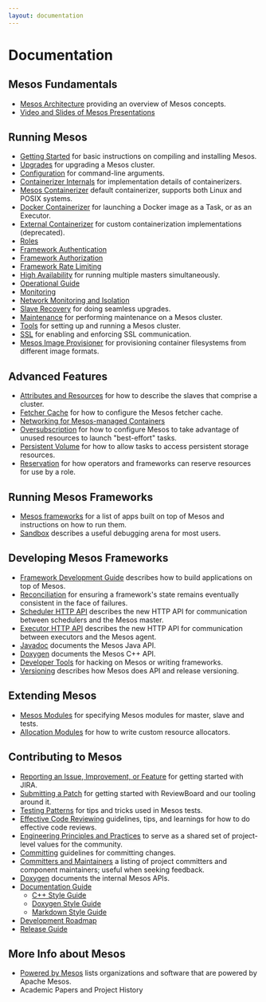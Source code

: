 ```yaml
---
layout: documentation
---
```


# Documentation

## Mesos Fundamentals

* [Mesos Architecture](/documentation/latest/architecture/) providing an overview of Mesos concepts.
* [Video and Slides of Mesos Presentations](/documentation/latest/presentations/)

## Running Mesos

* [Getting Started](/documentation/latest/getting-started/) for basic instructions on compiling and installing Mesos.
* [Upgrades](/documentation/latest/upgrades/) for upgrading a Mesos cluster.
* [Configuration](/documentation/latest/configuration/) for command-line arguments.
* [Containerizer Internals](/documentation/latest/containerizer-internals) for implementation details of containerizers.
* [Mesos Containerizer](/documentation/latest/containerizer/) default containerizer, supports both Linux and POSIX systems.
* [Docker Containerizer](/documentation/latest/docker-containerizer/) for launching a Docker image as a Task, or as an Executor.
* [External Containerizer](/documentation/latest/external-containerizer/) for custom containerization implementations (deprecated).
* [Roles](/documentation/latest/roles/)
* [Framework Authentication](/documentation/latest/authentication/)
* [Framework Authorization](/documentation/latest/authorization/)
* [Framework Rate Limiting](/documentation/latest/framework-rate-limiting/)
* [High Availability](/documentation/latest/high-availability/) for running multiple masters simultaneously.
* [Operational Guide](/documentation/latest/operational-guide/)
* [Monitoring](/documentation/latest/monitoring/)
* [Network Monitoring and Isolation](/documentation/latest/network-monitoring/)
* [Slave Recovery](/documentation/latest/slave-recovery/) for doing seamless upgrades.
* [Maintenance](/documentation/latest/maintenance/) for performing maintenance on a Mesos cluster.
* [Tools](/documentation/latest/tools/) for setting up and running a Mesos cluster.
* [SSL](/documentation/latest/ssl/) for enabling and enforcing SSL communication.
* [Mesos Image Provisioner](/documentation/latest/mesos-provisioner/) for provisioning container filesystems from different image formats.

## Advanced Features

* [Attributes and Resources](/documentation/attributes-resources/) for how to describe the slaves that comprise a cluster.
* [Fetcher Cache](/documentation/latest/fetcher/) for how to configure the Mesos fetcher cache.
* [Networking for Mesos-managed Containers](/documentation/latest/networking-for-mesos-managed-containers/)
* [Oversubscription](/documentation/latest/oversubscription/) for how to configure Mesos to take advantage of unused resources to launch "best-effort" tasks.
* [Persistent Volume](/documentation/latest/persistent-volume/) for how to allow tasks to access persistent storage resources.
* [Reservation](/documentation/latest/reservation/) for how operators and frameworks can reserve resources for use by a role.

## Running Mesos Frameworks

* [Mesos frameworks](/documentation/latest/frameworks/) for a list of apps built on top of Mesos and instructions on how to run them.
* [Sandbox](/documentation/latest/sandbox/) describes a useful debugging arena for most users.

## Developing Mesos Frameworks

* [Framework Development Guide](/documentation/latest/app-framework-development-guide/) describes how to build applications on top of Mesos.
* [Reconciliation](/documentation/latest/reconciliation/) for ensuring a framework's state remains eventually consistent in the face of failures.
* [Scheduler HTTP API](/documentation/latest/scheduler-http-api/) describes the new HTTP API for communication between schedulers and the Mesos master.
* [Executor HTTP API](/documentation/latest/executor-http-api/) describes the new HTTP API for communication between executors and the Mesos agent.
* [Javadoc](/api/latest/java/) documents the Mesos Java API.
* [Doxygen](/api/latest/c++/namespacemesos.html) documents the Mesos C++ API.
* [Developer Tools](/documentation/latest/tools/) for hacking on Mesos or writing frameworks.
* [Versioning](/documentation/latest/versioning/) describes how Mesos does API and release versioning.

## Extending Mesos

* [Mesos Modules](/documentation/latest/modules/) for specifying Mesos modules for master, slave and tests.
* [Allocation Modules](/documentation/latest/allocation-module/) for how to write custom resource allocators.

## Contributing to Mesos

* [Reporting an Issue, Improvement, or Feature](/documentation/latest/reporting-a-bug/) for getting started with JIRA.
* [Submitting a Patch](/documentation/latest/submitting-a-patch/) for getting started with ReviewBoard and our tooling around it.
* [Testing Patterns](/documentation/latest/testing-patterns/) for tips and tricks used in Mesos tests.
* [Effective Code Reviewing](/documentation/latest/effective-code-reviewing/) guidelines, tips, and learnings for how to do effective code reviews.
* [Engineering Principles and Practices](/documentation/latest/engineering-principles-and-practices/) to serve as a shared set of project-level values for the community.
* [Committing](/documentation/latest/committing/) guidelines for committing changes.
* [Committers and Maintainers](/documentation/latest/committers/) a listing of project committers and component maintainers; useful when seeking feedback.
* [Doxygen](/api/latest/c++/) documents the internal Mesos APIs.
* [Documentation Guide](/documentation/latest/documentation-guide/)
  * [C++ Style Guide](/documentation/latest/c++-style-guide/)
  * [Doxygen Style Guide](/documentation/latest/doxygen-style-guide/)
  * [Markdown Style Guide](/documentation/latest/markdown-style-guide/)
* [Development Roadmap](/documentation/latest/roadmap/)
* [Release Guide](/documentation/latest/release-guide/)

## More Info about Mesos

* [Powered by Mesos](/documentation/latest/powered-by-mesos/) lists organizations and software that are powered by Apache Mesos.
* Academic Papers and Project History
